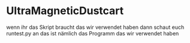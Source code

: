 # UltraMagneticDustcart
wenn ihr das Skript braucht das wir verwendet haben dann schaut euch runtest.py an
das ist nämlich das Programm das wir verwendet haben
